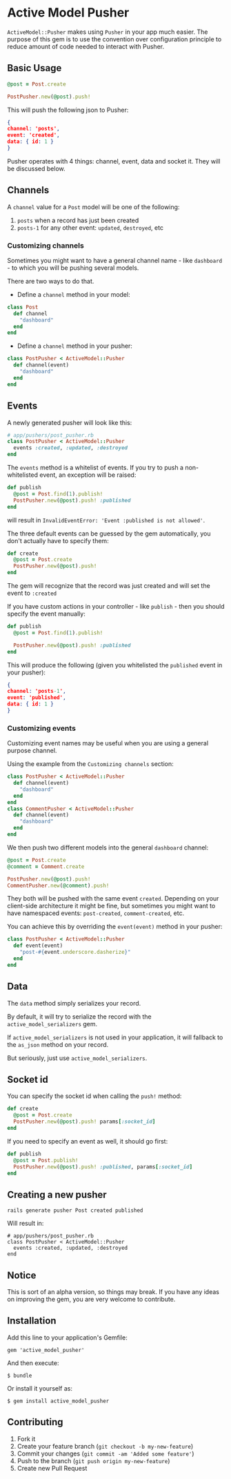 # Active Model Pusher

`ActiveModel::Pusher` makes using `Pusher` in your app much easier.
The purpose of this gem is to use the convention over configuration principle to reduce amount of code needed to interact with Pusher.

## Basic Usage
```ruby
@post = Post.create

PostPusher.new(@post).push!
```

This will push the following json to Pusher:

```json
{
channel: 'posts',
event: 'created',
data: { id: 1 }
}
```
Pusher operates with 4 things: channel, event, data and socket it. They will be discussed below.

## Channels
A `channel` value for a `Post` model will be one of the following:

1. `posts` when a record has just been created
2. `posts-1` for any other event: `updated`, `destroyed`, etc

### Customizing channels
Sometimes you might want to have a general channel name -  like `dashboard` - to which you will be pushing several models.

There are two ways to do that.

* Define a `channel` method in your model:

```ruby
class Post
  def channel
    "dashboard"
  end
end
```

* Define a `channel` method in your pusher:

```ruby
class PostPusher < ActiveModel::Pusher
  def channel(event)
    "dashboard"
  end
end
```

## Events
A newly generated pusher will look like this:

```ruby
# app/pushers/post_pusher.rb
class PostPusher < ActiveModel::Pusher
  events :created, :updated, :destroyed
end
```

The `events` method is a whitelist of events. If you try to push a non-whitelisted event, an exception will be raised:
```ruby
def publish
  @post = Post.find(1).publish!
  PostPusher.new(@post).push! :published
end
```
will result in `InvalidEventError: 'Event :published is not allowed'`.


The three default events can be guessed by the gem automatically, you don't actually have to specify them:

```ruby
def create
  @post = Post.create
  PostPusher.new(@post).push!
end
```
The gem will recognize that the record was just created and will set the event to `:created`

If you have custom actions in your controller - like `publish` - then you should specify the event manually:
```ruby
def publish
  @post = Post.find(1).publish!

  PostPusher.new(@post).push! :published
end
```

This will produce the following (given you whitelisted the `published` event in your pusher):
```json
{
channel: 'posts-1',
event: 'published',
data: { id: 1 }
}
```

### Customizing events

Customizing event names may be useful when you are using a general purpose channel.

Using the example from the `Customizing channels` section:

```ruby
class PostPusher < ActiveModel::Pusher
  def channel(event)
    "dashboard"
  end
end
class CommentPusher < ActiveModel::Pusher
  def channel(event)
    "dashboard"
  end
end
```

We then push two different models into the general `dashboard` channel:
```ruby
@post = Post.create
@comment = Comment.create

PostPusher.new(@post).push!
CommentPusher.new(@comment).push!
```

They both will be pushed with the same event `created`. Depending on your client-side architecture it might be fine, but sometimes you might want to have namespaced events: `post-created`, `comment-created`, etc.

You can achieve this by overriding the `event(event)` method in your pusher:

```ruby
class PostPusher < ActiveModel::Pusher
  def event(event)
    "post-#{event.underscore.dasherize}"
  end
end
```

## Data
The `data` method simply serializes your record.

By default, it will try to serialize the record with the `active_model_serializers` gem.

If `active_model_serializers` is not used in your application, it will fallback to the `as_json` method on your record.

But seriously, just use `active_model_serializers`.

## Socket id
You can specify the socket id when calling the `push!` method:

```ruby
def create
  @post = Post.create
  PostPusher.new(@post).push! params[:socket_id]
end
```

If you need to specify an event as well, it should go first:
```ruby
def publish
  @post = Post.publish!
  PostPusher.new(@post).push! :published, params[:socket_id]
end
```
## Creating a new pusher
```
rails generate pusher Post created published
```

Will result in:

```
# app/pushers/post_pusher.rb
class PostPusher < ActiveModel::Pusher
  events :created, :updated, :destroyed
end
```

## Notice
This is sort of an alpha version, so things may break. If you have any ideas on improving the gem, you are very welcome to contribute.

## Installation

Add this line to your application's Gemfile:

    gem 'active_model_pusher'

And then execute:

    $ bundle

Or install it yourself as:

    $ gem install active_model_pusher

## Contributing

1. Fork it
2. Create your feature branch (`git checkout -b my-new-feature`)
3. Commit your changes (`git commit -am 'Added some feature'`)
4. Push to the branch (`git push origin my-new-feature`)
5. Create new Pull Request
